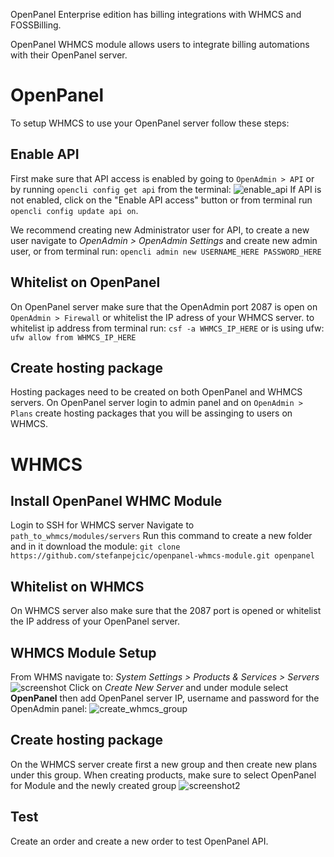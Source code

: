 OpenPanel Enterprise edition has billing integrations with WHMCS and FOSSBilling.

OpenPanel WHMCS module allows users to integrate billing automations with their OpenPanel server.

# OpenPanel 

To setup WHMCS to use your OpenPanel server follow these steps:

## Enable API

First make sure that API access is enabled by going to `OpenAdmin > API` or by running `opencli config get api` from the terminal:
![enable_api](https://i.postimg.cc/L6vwMQ4t/image.png)
If API is not enabled, click on the "Enable API access" button or from terminal run `opencli config update api on`.

We recommend creating new Administrator user for API, to create a new user navigate to *OpenAdmin > OpenAdmin Settings* and create new admin user, or from terminal run: `opencli admin new USERNAME_HERE PASSWORD_HERE`

## Whitelist on OpenPanel

On OpenPanel server make sure that the OpenAdmin port 2087 is open on `OpenAdmin > Firewall` or whitelist the IP adress of your WHMCS server.
to whitelist ip address from terminal run: `csf -a WHMCS_IP_HERE` or is using ufw: `ufw allow from WHMCS_IP_HERE`

## Create hosting package
Hosting packages need to be created on both OpenPanel and WHMCS servers.
On OpenPanel server login to admin panel and on `OpenAdmin > Plans` create hosting packages that you will be assinging to users on WHMCS.

# WHMCS

## Install OpenPanel WHMC Module

Login to SSH for WHMCS server
Navigate to `path_to_whmcs/modules/servers`
Run this command to create a new folder and in it download the module: `git clone https://github.com/stefanpejcic/openpanel-whmcs-module.git openpanel`

## Whitelist on WHMCS

On WHMCS server also make sure that the 2087 port is opened or whitelist the IP address of your OpenPanel server.

## WHMCS Module Setup

From WHMS navigate to: *System Settings > Products & Services > Servers*
![screenshot](https://i.postimg.cc/MHWpL3tc/image.png)
Click on *Create New Server* and under module select **OpenPanel** then add OpenPanel server IP, username and password for the OpenAdmin panel:
![create_whmcs_group](https://i.postimg.cc/3Jh3nqWY/image.png)

## Create hosting package
On the WHMCS server create first a new group and then create new plans under this group. When creating products, make sure to select OpenPanel for Module and the newly created group
![screenshot2](https://i.postimg.cc/NLvF4GSc/image.png)

## Test
Create an order and create a new order to test OpenPanel API.
